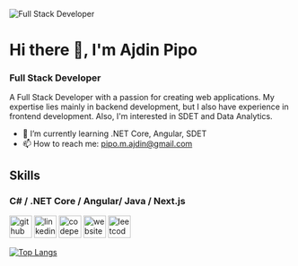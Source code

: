 ![Full Stack Developer](https://r2metrics.com/wp-content/uploads/2015/09/banner-custom-programming-financial-applications-alm-products-services.jpg)
# Hi there 👋, I'm Ajdin Pipo
### Full Stack Developer

A Full Stack Developer with a passion for creating web applications. My expertise lies mainly in backend development, but I also have experience in frontend development. Also, I'm interested in SDET and Data Analytics.

- 🌱 I’m currently learning .NET Core, Angular, SDET 
- 📫 How to reach me: pipo.m.ajdin@gmail.com 

## Skills
### C# / .NET Core / Angular/ Java / Next.js

[<img src='https://cdn.jsdelivr.net/npm/simple-icons@3.0.1/icons/github.svg' alt='github' height='40'>](https://github.com/Nidja2021)  [<img src='https://cdn.jsdelivr.net/npm/simple-icons@3.0.1/icons/linkedin.svg' alt='linkedin' height='40'>](https://www.linkedin.com/in/ajdin-pipo/)  [<img src='https://cdn.jsdelivr.net/npm/simple-icons@3.0.1/icons/codepen.svg' alt='codepen' height='40'>](https://codepen.io/Ajdin123)  [<img src='https://cdn.jsdelivr.net/npm/simple-icons@3.0.1/icons/icloud.svg' alt='website' height='40'>](https://ajdinpipo.vercel.app/)  [<img src='https://cdn.jsdelivr.net/npm/simple-icons@3.0.1/icons/leetcode.svg' alt='leetcode' height='40'>](https://leetcode.com/Nidja2021/)  

[![Top Langs](https://github-readme-stats.vercel.app/api/top-langs/?username=Nidja2021)](https://github.com/anuraghazra/github-readme-stats)

